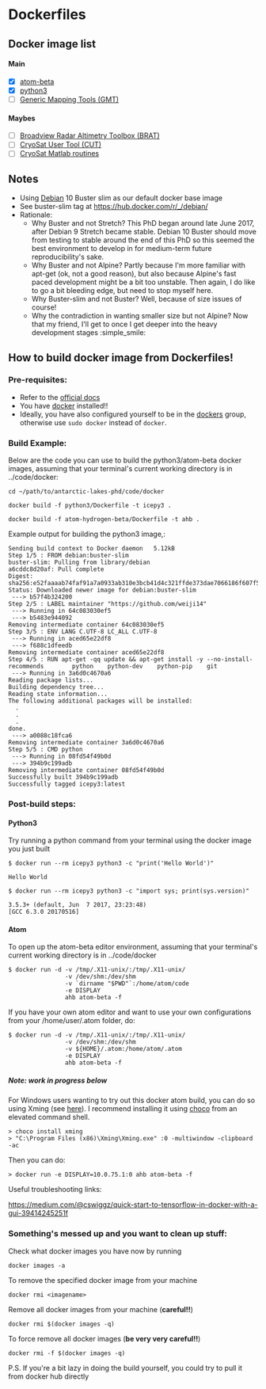 # Dockerfiles

## Docker image list

#### Main
- [x] [atom-beta](https://atom.io/)
- [x] [python3](https://www.python.org)
- [ ] [Generic Mapping Tools (GMT)](http://gmt.soest.hawaii.edu/)

#### Maybes
- [ ] [Broadview Radar Altimetry Toolbox (BRAT)](https://github.com/BRAT-DEV/main)
- [ ] [CryoSat User Tool (CUT)](https://earth.esa.int/web/guest/-/cryosat-user-tool-7386)
- [ ] [CryoSat Matlab routines](https://earth.esa.int/web/guest/-/cryosat-matlab-routines)

## Notes
- Using [Debian](http://www.debian.org/) 10 Buster slim as our default docker base image
- See buster-slim tag at https://hub.docker.com/r/_/debian/
- Rationale:
  - Why Buster and not Stretch? This PhD began around late June 2017, after Debian 9 Stretch became stable. Debian 10 Buster should move from testing to stable around the end of this PhD so this seemed the best environment to develop in for medium-term future reproducibility's sake.
  - Why Buster and not Alpine? Partly because I'm more familiar with apt-get (ok, not a good reason), but also because Alpine's fast paced development might be a bit too unstable. Then again, I do like to go a bit bleeding edge, but need to stop myself here.
  - Why Buster-slim and not Buster? Well, because of size issues of course!
  - Why the contradiction in wanting smaller size but not Alpine? Now that my friend, I'll get to once I get deeper into the heavy development stages  :simple_smile:

## How to build docker image from Dockerfiles!

### Pre-requisites:
- Refer to the [official docs](https://docs.docker.com/engine/reference/builder/)
- You have [docker](https://www.docker.com/) installed!!
- Ideally, you have also configured yourself to be in the [dockers](https://docs.docker.com/engine/installation/linux/linux-postinstall/#manage-docker-as-a-non-root-user) group, otherwise use `sudo docker` instead of `docker`.

### Build Example:
Below are the code you can use to build the python3/atom-beta docker images, assuming that your terminal's current working directory is in ../code/docker:

`cd ~/path/to/antarctic-lakes-phd/code/docker`

`docker build -f python3/Dockerfile -t icepy3 .`

`docker build -f atom-hydrogen-beta/Dockerfile -t ahb .`


Example output for building the python3 image,:

    Sending build context to Docker daemon   5.12kB
    Step 1/5 : FROM debian:buster-slim
    buster-slim: Pulling from library/debian
    a6cddc8d20af: Pull complete
    Digest: sha256:e52faaaab74faf91a7a0933ab310e3bcb41d4c321ffde373dae7066186f607f5
    Status: Downloaded newer image for debian:buster-slim
     ---> b57f4b324200
    Step 2/5 : LABEL maintainer "https://github.com/weiji14"
     ---> Running in 64c083030ef5
     ---> b5483e944092
    Removing intermediate container 64c083030ef5
    Step 3/5 : ENV LANG C.UTF-8 LC_ALL C.UTF-8
     ---> Running in aced65e22df8
     ---> f688c1dfeedb
    Removing intermediate container aced65e22df8
    Step 4/5 : RUN apt-get -qq update && apt-get install -y --no-install-recommends        python    python-dev    python-pip    git
     ---> Running in 3a6d0c4670a6
    Reading package lists...
    Building dependency tree...
    Reading state information...
    The following additional packages will be installed:
      .
      .
      .
    done.
     ---> a0088c18fca6
    Removing intermediate container 3a6d0c4670a6
    Step 5/5 : CMD python
     ---> Running in 08fd54f49b0d
     ---> 394b9c199adb
    Removing intermediate container 08fd54f49b0d
    Successfully built 394b9c199adb
    Successfully tagged icepy3:latest


### Post-build steps:

#### Python3

Try running a python command from your terminal using the docker image you just built

    $ docker run --rm icepy3 python3 -c "print('Hello World')"

    Hello World

    $ docker run --rm icepy3 python3 -c "import sys; print(sys.version)"

    3.5.3+ (default, Jun  7 2017, 23:23:48)
    [GCC 6.3.0 20170516]

#### Atom

To open up the atom-beta editor environment, assuming that your terminal's current working directory is in ../code/docker

    $ docker run -d -v /tmp/.X11-unix/:/tmp/.X11-unix/
                    -v /dev/shm:/dev/shm
                    -v `dirname "$PWD"`:/home/atom/code
                    -e DISPLAY
                    ahb atom-beta -f

If you have your own atom editor and want to use your own configurations from your /home/user/.atom folder, do:

    $ docker run -d -v /tmp/.X11-unix/:/tmp/.X11-unix/
                    -v /dev/shm:/dev/shm
                    -v ${HOME}/.atom:/home/atom/.atom
                    -e DISPLAY
                    ahb atom-beta -f

##### ***Note: work in progress below***

For Windows users wanting to try out this docker atom build, you can do so using Xming (see [here](https://github.com/moby/moby/issues/8710#issuecomment-135109677)). I recommend installing it using [choco](https://chocolatey.org/) from an elevated command shell.

    > choco install xming
    > "C:\Program Files (x86)\Xming\Xming.exe" :0 -multiwindow -clipboard -ac

Then you can do:

    > docker run -e DISPLAY=10.0.75.1:0 ahb atom-beta -f

Useful troubleshooting links:

https://medium.com/@cswiggz/quick-start-to-tensorflow-in-docker-with-a-gui-39414245251f


### Something's messed up and you want to clean up stuff:

Check what docker images you have now by running

`docker images -a`

To remove the specified docker image from your machine

`docker rmi <imagename>`

Remove all docker images from your machine (**careful!!**)

`docker rmi $(docker images -q)`

To force remove all docker images (**be very very careful!!**)

`docker rmi -f $(docker images -q)`

P.S. If you're a bit lazy in doing the build yourself, you could try to pull it from docker hub directly
